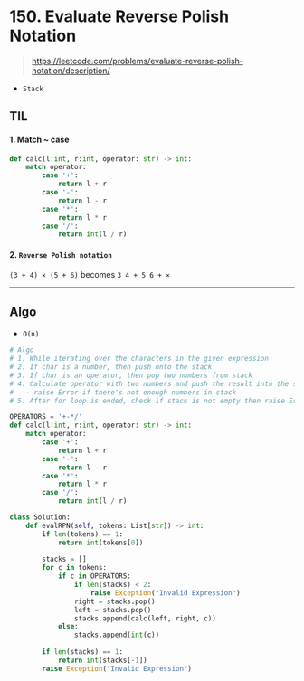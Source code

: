 # 150. Evaluate Reverse Polish Notation
> https://leetcode.com/problems/evaluate-reverse-polish-notation/description/

- `Stack`

## TIL

#### 1. Match ~ case

```py
def calc(l:int, r:int, operator: str) -> int:
    match operator:
        case '+':
            return l + r
        case '-':
            return l - r
        case '*':
            return l * r   
        case '/':
            return int(l / r)
```


#### 2. `Reverse Polish notation`

`(3 + 4) × (5 + 6)` becomes `3 4 + 5 6 + ×`

----

## Algo

- `O(n)`

```py
# Algo
# 1. While iterating over the characters in the given expression
# 2. If char is a number, then push onto the stack
# 3. If char is an operator, then pop two numbers from stack
# 4. Calculate operator with two numbers and push the result into the stack.
#   - raise Error if there's not enough numbers in stack
# 5. After for loop is ended, check if stack is not empty then raise Error

OPERATORS = '+-*/'
def calc(l:int, r:int, operator: str) -> int:
    match operator:
        case '+':
            return l + r
        case '-':
            return l - r
        case '*':
            return l * r   
        case '/':
            return int(l / r)

class Solution:
    def evalRPN(self, tokens: List[str]) -> int:
        if len(tokens) == 1:
            return int(tokens[0])
        
        stacks = []
        for c in tokens:
            if c in OPERATORS:
                if len(stacks) < 2:
                    raise Exception("Invalid Expression")
                right = stacks.pop()
                left = stacks.pop()
                stacks.append(calc(left, right, c))
            else:
                stacks.append(int(c))
        
        if len(stacks) == 1:
            return int(stacks[-1])
        raise Exception("Invalid Expression")

```